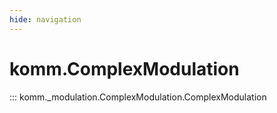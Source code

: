 ```yaml
---
hide: navigation
---
```


# komm.ComplexModulation

::: komm._modulation.ComplexModulation.ComplexModulation
